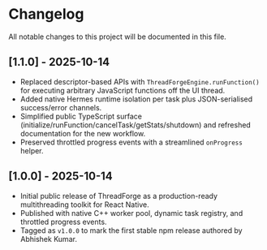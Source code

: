 # Changelog

All notable changes to this project will be documented in this file.

## [1.1.0] - 2025-10-14

- Replaced descriptor-based APIs with `ThreadForgeEngine.runFunction()` for executing arbitrary JavaScript functions off the UI thread.
- Added native Hermes runtime isolation per task plus JSON-serialised success/error channels.
- Simplified public TypeScript surface (initialize/runFunction/cancelTask/getStats/shutdown) and refreshed documentation for the new workflow.
- Preserved throttled progress events with a streamlined `onProgress` helper.

## [1.0.0] - 2025-10-14

- Initial public release of ThreadForge as a production-ready multithreading toolkit for React Native.
- Published with native C++ worker pool, dynamic task registry, and throttled progress events.
- Tagged as `v1.0.0` to mark the first stable npm release authored by Abhishek Kumar.

